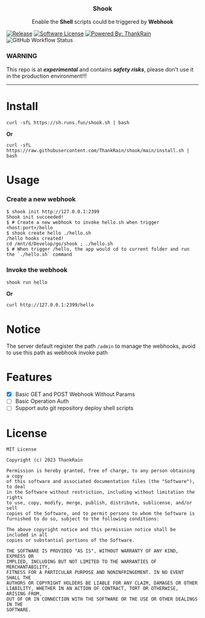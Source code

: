 <p align="center">
  <h3 align="center">Shook</h3>
<p align="center">Enable the <strong>Shell</strong> scripts could be triggered by <strong>Webhook</strong></p>
</p>

[![Release](https://img.shields.io/github/release/thankrain/shook.svg?style=for-the-badge)](https://github.com/thankrain/shook/releases/latest)
[![Software License](https://img.shields.io/badge/license-MIT-brightgreen.svg?style=for-the-badge)](/LICENSE)
[![Powered By: ThankRain](https://img.shields.io/badge/powered%20by-thankrain-red.svg?style=for-the-badge)](https://github.com/thankrain)
![GitHub Workflow Status](https://img.shields.io/github/actions/workflow/status/thankrain/shook/release.yml?style=for-the-badge)

### WARNING

This repo is at ***experimental*** and contains ***safety risks***, please don't use it in the production environment!!!

---

# Install

```shell
curl -sfL https://sh.runs.fun/shook.sh | bash
```

**Or**

```shell
curl -sfL https://raw.githubusercontent.com/ThankRain/shook/main/install.sh | bash
```

# Usage

### Create a new webhook

```shell
$ shook init http://127.0.0.1:2399
Shook init succeeded!
$ # Create a new webhook to invoke hello.sh when trigger <host:port>/hello
$ shook create hello ./hello.sh
/hello hooks created!
cd /mnt/d/Develop/go/shook ; ./hello.sh
$ # When trigger /hello, the app would cd to current folder and run the `./hello.sh` command 
```

### Invoke the webhook

```shell
shook run hello
```

**Or**

```shell
curl http://127.0.0.1:2399/hello
```

# Notice

The server default register the path `/admin` to manage the webhooks, avoid to use this path as webhook invoke path

# Features

- [x] Basic GET and POST Webhook Without Params
- [ ] Basic Operation Auth
- [ ] Support auto git repository deploy shell scripts

# License

```text
MIT License

Copyright (c) 2023 ThankRain

Permission is hereby granted, free of charge, to any person obtaining a copy
of this software and associated documentation files (the "Software"), to deal
in the Software without restriction, including without limitation the rights
to use, copy, modify, merge, publish, distribute, sublicense, and/or sell
copies of the Software, and to permit persons to whom the Software is
furnished to do so, subject to the following conditions:

The above copyright notice and this permission notice shall be included in all
copies or substantial portions of the Software.

THE SOFTWARE IS PROVIDED "AS IS", WITHOUT WARRANTY OF ANY KIND, EXPRESS OR
IMPLIED, INCLUDING BUT NOT LIMITED TO THE WARRANTIES OF MERCHANTABILITY,
FITNESS FOR A PARTICULAR PURPOSE AND NONINFRINGEMENT. IN NO EVENT SHALL THE
AUTHORS OR COPYRIGHT HOLDERS BE LIABLE FOR ANY CLAIM, DAMAGES OR OTHER
LIABILITY, WHETHER IN AN ACTION OF CONTRACT, TORT OR OTHERWISE, ARISING FROM,
OUT OF OR IN CONNECTION WITH THE SOFTWARE OR THE USE OR OTHER DEALINGS IN THE
SOFTWARE.
```